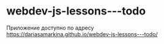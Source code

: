 # webdev-js-lessons---todo

Приложение доступно по адресу
https://dariasamarkina.github.io/webdev-js-lessons---todo/
